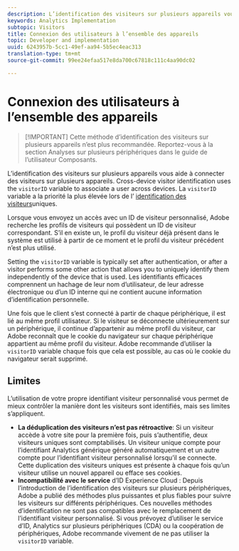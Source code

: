 ```yaml
---
description: L’identification des visiteurs sur plusieurs appareils vous aide à connecter des visiteurs sur plusieurs appareils. La fonction d’identification des visiteurs sur plusieurs périphériques utilise la variable d’identifiant visiteur, s.visitorID, pour associer des visiteurs.
keywords: Analytics Implementation
subtopic: Visitors
title: Connexion des utilisateurs à l’ensemble des appareils
topic: Developer and implementation
uuid: 6243957b-5cc1-49ef-aa94-5b5ec4eac313
translation-type: tm+mt
source-git-commit: 99ee24efaa517e8da700c67818c111c4aa90dc02

---
```



# Connexion des utilisateurs à l’ensemble des appareils

> [!IMPORTANT] Cette méthode d’identification des visiteurs sur plusieurs appareils n’est plus recommandée. Reportez-vous à la section Analyses [](/help/components/cda/cda-home.md) sur plusieurs périphériques dans le guide de l’utilisateur Composants.

L’identification des visiteurs sur plusieurs appareils vous aide à connecter des visiteurs sur plusieurs appareils. Cross-device visitor identification uses the `visitorID` variable to associate a user across devices. La `visitorID` variable a la priorité la plus élevée lors de l’ [identification des visiteurs](../c-unique-visitors/visid-overview.md)uniques.

Lorsque vous envoyez un accès avec un ID de visiteur personnalisé, Adobe recherche les profils de visiteurs qui possèdent un ID de visiteur correspondant. S’il en existe un, le profil du visiteur déjà présent dans le système est utilisé à partir de ce moment et le profil du visiteur précédent n’est plus utilisé.

Setting the `visitorID` variable is typically set after authentication, or after a visitor performs some other action that allows you to uniquely identify them independently of the device that is used. Les identifiants efficaces comprennent un hachage de leur nom d’utilisateur, de leur adresse électronique ou d’un ID interne qui ne contient aucune information d’identification personnelle.

Une fois que le client s’est connecté à partir de chaque périphérique, il est lié au même profil utilisateur. Si le visiteur se déconnecte ultérieurement sur un périphérique, il continue d’appartenir au même profil du visiteur, car Adobe reconnaît que le cookie du navigateur sur chaque périphérique appartient au même profil du visiteur. Adobe recommande d’utiliser la `visitorID` variable chaque fois que cela est possible, au cas où le cookie du navigateur serait supprimé.

## Limites

L’utilisation de votre propre identifiant visiteur personnalisé vous permet de mieux contrôler la manière dont les visiteurs sont identifiés, mais ses limites s’appliquent.

* **La déduplication des visiteurs n’est pas rétroactive**: Si un visiteur accède à votre site pour la première fois, puis s’authentifie, deux visiteurs uniques sont comptabilisés. Un visiteur unique compte pour l’identifiant Analytics générique généré automatiquement et un autre compte pour l’identifiant visiteur personnalisé lorsqu’il se connecte. Cette duplication des visiteurs uniques est présente à chaque fois qu’un visiteur utilise un nouvel appareil ou efface ses cookies.
* **Incompatibilité avec le service** d’ID Experience Cloud : Depuis l’introduction de l’identification des visiteurs sur plusieurs périphériques, Adobe a publié des méthodes plus puissantes et plus fiables pour suivre les visiteurs sur différents périphériques. Ces nouvelles méthodes d’identification ne sont pas compatibles avec le remplacement de l’identifiant visiteur personnalisé. Si vous prévoyez d’utiliser le service d’ID, Analytics sur plusieurs périphériques (CDA) ou la coopération de périphériques, Adobe recommande vivement de ne pas utiliser la `visitorID` variable.
